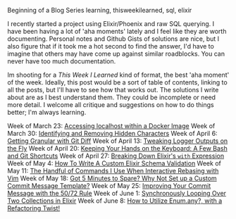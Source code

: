 Beginning of a Blog Series
learning, thisweekilearned, sql, elixir

I recently started a project using Elixir/Phoenix and raw SQL querying. I have been having a lot of 'aha moments' lately and I feel like they are worth documenting. Personal notes and Github Gists of solutions are nice, but I also figure that if it took me a hot second to find the answer, I'd have to imagine that others may have come up against similar roadblocks. You can never have too much documentation. 

Im shooting for a *This Week I Learned* kind of format, the best 'aha moment' of the week. Ideally, this post would be a sort of table of contents, linking to all the posts, but I'll have to see how that works out. The solutions I write about are as I best understand them. They could be incomplete or need more detail. I welcome all critique and suggestions on how to do things better; I'm always learning.

Week of March 23: [Accessing localhost within a Docker Image](https://dev.to/noelworden/accessing-localhost-within-a-docker-image-4i3m)
Week of March 30: [Identifying and Removing Hidden Characters](https://dev.to/noelworden/identifying-and-removing-hidden-characters-2m8i)
Week of April 6: [Getting Granular with Git Diff](https://dev.to/noelworden/getting-granular-with-git-diff-hlb)
Week of April 13: [Tweaking Logger Outputs on the Fly](https://dev.to/noelworden/tweaking-logger-outputs-on-the-fly-55oa)
Week of April 20: [Keeping Your Hands on the Keyboard: A Few Bash and Git Shortcuts](https://dev.to/noelworden/keeping-your-hands-on-the-keyboard-a-few-bash-and-git-shortcuts-3j71)
Week of April 27: [Breaking Down Elixir's `with` Expression](https://dev.to/noelworden/breaking-down-elixir-s-with-expression-14mp)
Week of May 4: [How To Write A Custom Elixir Schema Validation](https://dev.to/noelworden/how-to-write-a-custom-elixir-schema-validation-167e/)
Week of May 11: [The Handful of Commands I Use When Interactive Rebasing with Vim](https://dev.to/noelworden/the-handful-of-commands-i-use-when-interactive-rebasing-with-vim-23c5)
Week of May 18: [Got 5 Minutes to Spare? Why Not Set up a Custom Commit Message Template?](https://dev.to/noelworden/got-5-minutes-to-spare-why-not-set-up-a-custom-commit-message-template-4njf)
Week of May 25: [Improving Your Commit Message with the 50/72 Rule](https://dev.to/noelworden/improving-your-commit-message-with-the-50-72-rule-3g79)
Week of June 1: [Synchronously Looping Over Two Collections in Elixir](https://dev.to/noelworden/synchronously-looping-over-two-collections-in-elixir-594j)
Week of June 8: [How to Utilize Enum.any?, with a Refactoring Twist!](https://dev.to/noelworden/how-to-utilize-enum-any-with-a-refactoring-twist-1fjm)
